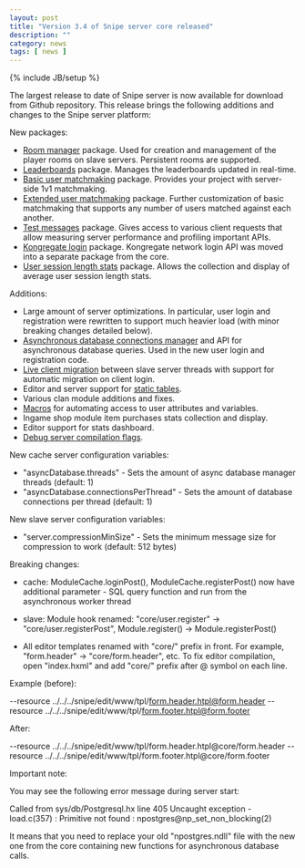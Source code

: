 ```yaml
---
layout: post
title: "Version 3.4 of Snipe server core released"
description: ""
category: news
tags: [ news ]
---
```

{% include JB/setup %}

The largest release to date of Snipe server is now available for download from Github repository. This release brings the following additions and changes to the Snipe server platform:

New packages:

* [Room manager](https://github.com/Mini-IT/SnipeWiki/wiki/RoomPackage) package. Used for creation and management of the player rooms on slave servers. Persistent rooms are supported.
* [Leaderboards](https://github.com/Mini-IT/SnipeWiki/wiki/LeaderboardPackage) package. Manages the leaderboards updated in real-time.
* [Basic user matchmaking](https://github.com/Mini-IT/SnipeWiki/wiki/MatchmakingPackage) package. Provides your project with server-side 1v1 matchmaking.
* [Extended user matchmaking](https://github.com/Mini-IT/SnipeWiki/wiki/MatchmakingExtPackage) package. Further customization of basic matchmaking that supports any number of users matched against each another.
* [Test messages](https://github.com/Mini-IT/SnipeWiki/wiki/TestPackage) package. Gives access to various client requests that allow measuring server performance and profiling important APIs.
* [Kongregate login](https://github.com/Mini-IT/SnipeWiki/wiki/KongregatePackage) package. Kongregate network login API was moved into a separate package from the core.
* [User session length stats](https://github.com/Mini-IT/SnipeWiki/wiki/UserSessionLength) package. Allows the collection and display of average user session length stats.

Additions:

* Large amount of server optimizations. In particular, user login and registration were rewritten to support much heavier load (with minor breaking changes detailed below).
* [Asynchronous database connections manager](https://github.com/Mini-IT/SnipeWiki/wiki/AsyncDatabaseManager) and API for asynchronous database queries. Used in the new user login and registration code.
* [Live client migration](https://github.com/Mini-IT/SnipeWiki/wiki/ClientMigration) between slave server threads with support for automatic migration on client login.
* Editor and server support for [static tables](https://github.com/Mini-IT/SnipeWiki/wiki/TableModule).
* Various clan module additions and fixes.
* [Macros](https://github.com/Mini-IT/SnipeWiki/wiki/Macros) for automating access to user attributes and variables.
* Ingame shop module item purchases stats collection and display.
* Editor support for stats dashboard.
* [Debug server compilation flags](https://github.com/Mini-IT/SnipeWiki/wiki/DebugCompilationFlags).

New cache server configuration variables:

* "asyncDatabase.threads" - Sets the amount of async database manager threads (default: 1)
* "asyncDatabase.connectionsPerThread" - Sets the amount of database connections per thread (default: 1)

New slave server configuration variables:

* "server.compressionMinSize" - Sets the minimum message size for compression to work (default: 512 bytes)

Breaking changes:

* cache: ModuleCache.loginPost(), ModuleCache.registerPost() now have additional parameter - SQL query function and run from the asynchronous worker thread
* slave: Module hook renamed: "core/user.register" -> "core/user.registerPost", Module.register() -> Module.registerPost()

* All editor templates renamed with "core/" prefix in front. For example,
"form.header" -> "core/form.header", etc. To fix editor compilation,
open "index.hxml" and add "core/" prefix after @ symbol on each line.

Example (before):

&#45;&#45;resource ../../../snipe/edit/www/tpl/form.header.htpl@form.header
&#45;&#45;resource ../../../snipe/edit/www/tpl/form.footer.htpl@form.footer

After:

&#45;&#45;resource ../../../snipe/edit/www/tpl/form.header.htpl@core/form.header
&#45;&#45;resource ../../../snipe/edit/www/tpl/form.footer.htpl@core/form.footer


Important note:

You may see the following error message during server start:

Called from sys/db/Postgresql.hx line 405
Uncaught exception - load.c(357) : Primitive not found : npostgres@np_set_non_blocking(2)

It means that you need to replace your old "npostgres.ndll" file with the new one from the core containing new functions for asynchronous database calls.

